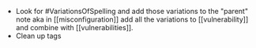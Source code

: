 - Look for #VariationsOfSpelling and add those variations to the "parent" note aka in [[misconfiguration]] add all the variations to [[vulnerability]] and combine with [[vulnerabilities]]. 
- Clean up tags